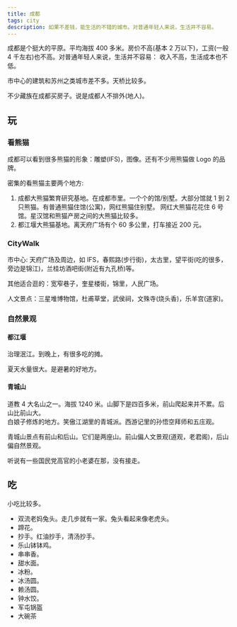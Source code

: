 ```yaml
---
title: 成都
tags: city
description: 如果不差钱，能生活的不错的城市。对普通年轻人来说，生活并不容易。
---
```


成都是个挺大的平原。平均海拔 400 多米。房价不高(基本 2 万以下)，工资(一般 4 千左右)也不高。对普通年轻人来说，生活并不容易： 收入不高，生活成本也不低。

市中心的建筑和苏州之类城市差不多。天桥比较多。

不少藏族在成都买房子。说是成都人不排外(地人)。

## 玩
### 看熊猫
成都可以看到很多熊猫的形象：雕塑(IFS)，图像。还有不少用熊猫做 Logo 的品牌。

密集的看熊猫主要两个地方:
1. 成都大熊猫繁育研究基地。在成都市里。一个个的馆/别墅。大部分馆就 1 到 2 只熊猫。有普通熊猫住馆(公寓)，网红熊猫住别墅。 网红大熊猫花花住 6 号馆。星汉馆和熊猫产房之间的大熊猫比较多。
2. 都江堰大熊猫基地。离天府广场有个 60 多公里，打车接近 200 元。

### CityWalk
市中心: 天府广场及周边，如 IFS，春熙路(步行街)，太古里，望平街(吃的很多，旁边是锦江)，兰桂坊酒吧街(附近有九孔桥)等。

其他适合逛的：宽窄巷子，奎星楼街，锦里，人民广场。

人文景点：三星堆博物馆，杜甫草堂，武侯祠，文殊寺(烧头香)，乐羊宫(道家)。

### 自然景观
#### 都江堰
治理泯江。到晚上，有很多吃的摊。

夏天水量很大。是避暑的好地方。

#### 青城山
道教 4 大名山之一。海拔 1240 米。山脚下是四百多米，前山爬起来并不累。后山比前山大。    
白娘子修炼的地方。笑傲江湖里的青城派。西游记里的孙悟空拜师和五庄观。

青城山景点有前山和后山。它们是两座山。前山偏人文景观(道观，老君阁)，后山偏自然景观。

听说有一些国民党高官的小老婆在那，没有接走。

## 吃
小吃比较多。

* 双流老妈兔头。走几步就有一家。兔头看起来像老虎头。
* 蹄花。
* 抄手。红油抄手，清汤抄手。
* 乐山钵钵鸡。
* 串串香。
* 甜水面。
* 冰粉。
* 冰汤圆。
* 赖汤圆。
* 钟水饺。
* 军屯锅盔
* 大碗茶
